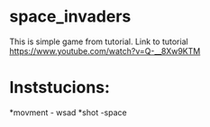 # space_invaders
This is simple game from tutorial. Link to tutorial https://www.youtube.com/watch?v=Q-__8Xw9KTM

# Inststucions:
*movment - wsad 
*shot -space
